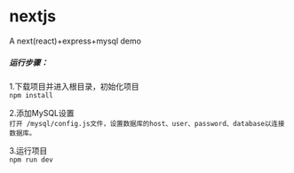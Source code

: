 # nextjs
A next(react)+express+mysql demo

##### 运行步骤：
1.下载项目并进入根目录，初始化项目   
`npm install`

2.添加MySQL设置   
`打开 /mysql/config.js文件，设置数据库的host、user、password、database以连接数据库。`

3.运行项目  
`npm run dev`
